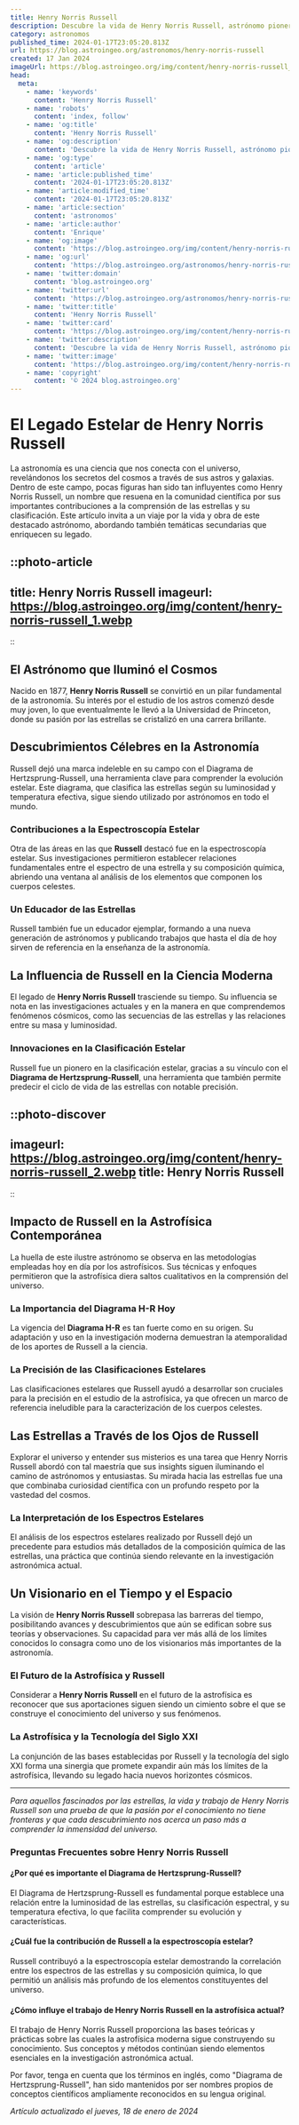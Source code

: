 ```yaml
---
title: Henry Norris Russell
description: Descubre la vida de Henry Norris Russell, astrónomo pionero en espectroscopía estelar y clasificación. Inspírate con su legado científico.
category: astronomos
published_time: 2024-01-17T23:05:20.813Z
url: https://blog.astroingeo.org/astronomos/henry-norris-russell
created: 17 Jan 2024
imageUrl: https://blog.astroingeo.org/img/content/henry-norris-russell_1.webp
head:
  meta:
    - name: 'keywords'
      content: 'Henry Norris Russell'
    - name: 'robots'
      content: 'index, follow'
    - name: 'og:title'
      content: 'Henry Norris Russell'
    - name: 'og:description'
      content: 'Descubre la vida de Henry Norris Russell, astrónomo pionero en espectroscopía estelar y clasificación. Inspírate con su legado científico.'
    - name: 'og:type'
      content: 'article'
    - name: 'article:published_time'
      content: '2024-01-17T23:05:20.813Z'
    - name: 'article:modified_time'
      content: '2024-01-17T23:05:20.813Z'
    - name: 'article:section'
      content: 'astronomos'
    - name: 'article:author'
      content: 'Enrique'
    - name: 'og:image'
      content: 'https://blog.astroingeo.org/img/content/henry-norris-russell_1.webp'
    - name: 'og:url'
      content: 'https://blog.astroingeo.org/astronomos/henry-norris-russell'
    - name: 'twitter:domain'
      content: 'blog.astroingeo.org'
    - name: 'twitter:url'
      content: 'https://blog.astroingeo.org/astronomos/henry-norris-russell'
    - name: 'twitter:title'
      content: 'Henry Norris Russell'
    - name: 'twitter:card'
      content: 'https://blog.astroingeo.org/img/content/henry-norris-russell_1.webp'
    - name: 'twitter:description'
      content: 'Descubre la vida de Henry Norris Russell, astrónomo pionero en espectroscopía estelar y clasificación. Inspírate con su legado científico.'
    - name: 'twitter:image'
      content: 'https://blog.astroingeo.org/img/content/henry-norris-russell_1.webp'
    - name: 'copyright'
      content: '© 2024 blog.astroingeo.org'
---
```

# El Legado Estelar de Henry Norris Russell

La astronomía es una ciencia que nos conecta con el universo, revelándonos los secretos del cosmos a través de sus astros y galaxias. Dentro de este campo, pocas figuras han sido tan influyentes como Henry Norris Russell, un nombre que resuena en la comunidad científica por sus importantes contribuciones a la comprensión de las estrellas y su clasificación. Este artículo invita a un viaje por la vida y obra de este destacado astrónomo, abordando también temáticas secundarias que enriquecen su legado.


::photo-article
---
title: Henry Norris Russell
imageurl: https://blog.astroingeo.org/img/content/henry-norris-russell_1.webp
---
::



## El Astrónomo que Iluminó el Cosmos

Nacido en 1877, **Henry Norris Russell** se convirtió en un pilar fundamental de la astronomía. Su interés por el estudio de los astros comenzó desde muy joven, lo que eventualmente le llevó a la Universidad de Princeton, donde su pasión por las estrellas se cristalizó en una carrera brillante.

## Descubrimientos Célebres en la Astronomía

Russell dejó una marca indeleble en su campo con el Diagrama de Hertzsprung-Russell, una herramienta clave para comprender la evolución estelar. Este diagrama, que clasifica las estrellas según su luminosidad y temperatura efectiva, sigue siendo utilizado por astrónomos en todo el mundo.

### Contribuciones a la Espectroscopía Estelar

Otra de las áreas en las que **Russell** destacó fue en la espectroscopía estelar. Sus investigaciones permitieron establecer relaciones fundamentales entre el espectro de una estrella y su composición química, abriendo una ventana al análisis de los elementos que componen los cuerpos celestes.

### Un Educador de las Estrellas

Russell también fue un educador ejemplar, formando a una nueva generación de astrónomos y publicando trabajos que hasta el día de hoy sirven de referencia en la enseñanza de la astronomía.

## La Influencia de Russell en la Ciencia Moderna

El legado de **Henry Norris Russell** trasciende su tiempo. Su influencia se nota en las investigaciones actuales y en la manera en que comprendemos fenómenos cósmicos, como las secuencias de las estrellas y las relaciones entre su masa y luminosidad.

### Innovaciones en la Clasificación Estelar

Russell fue un pionero en la clasificación estelar, gracias a su vínculo con el **Diagrama de Hertzsprung-Russell**, una herramienta que también permite predecir el ciclo de vida de las estrellas con notable precisión.


::photo-discover
---
imageurl: https://blog.astroingeo.org/img/content/henry-norris-russell_2.webp
title: Henry Norris Russell
---
::



## Impacto de Russell en la Astrofísica Contemporánea

La huella de este ilustre astrónomo se observa en las metodologías empleadas hoy en día por los astrofísicos. Sus técnicas y enfoques permitieron que la astrofísica diera saltos cualitativos en la comprensión del universo.

### La Importancia del Diagrama H-R Hoy

La vigencia del **Diagrama H-R** es tan fuerte como en su origen. Su adaptación y uso en la investigación moderna demuestran la atemporalidad de los aportes de Russell a la ciencia.

### La Precisión de las Clasificaciones Estelares

Las clasificaciones estelares que Russell ayudó a desarrollar son cruciales para la precisión en el estudio de la astrofísica, ya que ofrecen un marco de referencia ineludible para la caracterización de los cuerpos celestes.

## Las Estrellas a Través de los Ojos de Russell

Explorar el universo y entender sus misterios es una tarea que Henry Norris Russell abordó con tal maestría que sus insights siguen iluminando el camino de astrónomos y entusiastas. Su mirada hacia las estrellas fue una que combinaba curiosidad científica con un profundo respeto por la vastedad del cosmos.

### La Interpretación de los Espectros Estelares

El análisis de los espectros estelares realizado por Russell dejó un precedente para estudios más detallados de la composición química de las estrellas, una práctica que continúa siendo relevante en la investigación astronómica actual.

## Un Visionario en el Tiempo y el Espacio

La visión de **Henry Norris Russell** sobrepasa las barreras del tiempo, posibilitando avances y descubrimientos que aún se edifican sobre sus teorías y observaciones. Su capacidad para ver más allá de los límites conocidos lo consagra como uno de los visionarios más importantes de la astronomía.

### El Futuro de la Astrofísica y Russell

Considerar a **Henry Norris Russell** en el futuro de la astrofísica es reconocer que sus aportaciones siguen siendo un cimiento sobre el que se construye el conocimiento del universo y sus fenómenos.

### La Astrofísica y la Tecnología del Siglo XXI

La conjunción de las bases establecidas por Russell y la tecnología del siglo XXI forma una sinergia que promete expandir aún más los límites de la astrofísica, llevando su legado hacia nuevos horizontes cósmicos.

---

*Para aquellos fascinados por las estrellas, la vida y trabajo de Henry Norris Russell son una prueba de que la pasión por el conocimiento no tiene fronteras y que cada descubrimiento nos acerca un paso más a comprender la inmensidad del universo.*

### Preguntas Frecuentes sobre Henry Norris Russell

#### ¿Por qué es importante el Diagrama de Hertzsprung-Russell?
El Diagrama de Hertzsprung-Russell es fundamental porque establece una relación entre la luminosidad de las estrellas, su clasificación espectral, y su temperatura efectiva, lo que facilita comprender su evolución y características.

#### ¿Cuál fue la contribución de Russell a la espectroscopía estelar?
Russell contribuyó a la espectroscopía estelar demostrando la correlación entre los espectros de las estrellas y su composición química, lo que permitió un análisis más profundo de los elementos constituyentes del universo.

#### ¿Cómo influye el trabajo de Henry Norris Russell en la astrofísica actual?
El trabajo de Henry Norris Russell proporciona las bases teóricas y prácticas sobre las cuales la astrofísica moderna sigue construyendo su conocimiento. Sus conceptos y métodos continúan siendo elementos esenciales en la investigación astronómica actual.

Por favor, tenga en cuenta que los términos en inglés, como "Diagrama de Hertzsprung-Russell", han sido mantenidos por ser nombres propios de conceptos científicos ampliamente reconocidos en su lengua original.

_Artículo actualizado el jueves, 18 de enero de 2024_